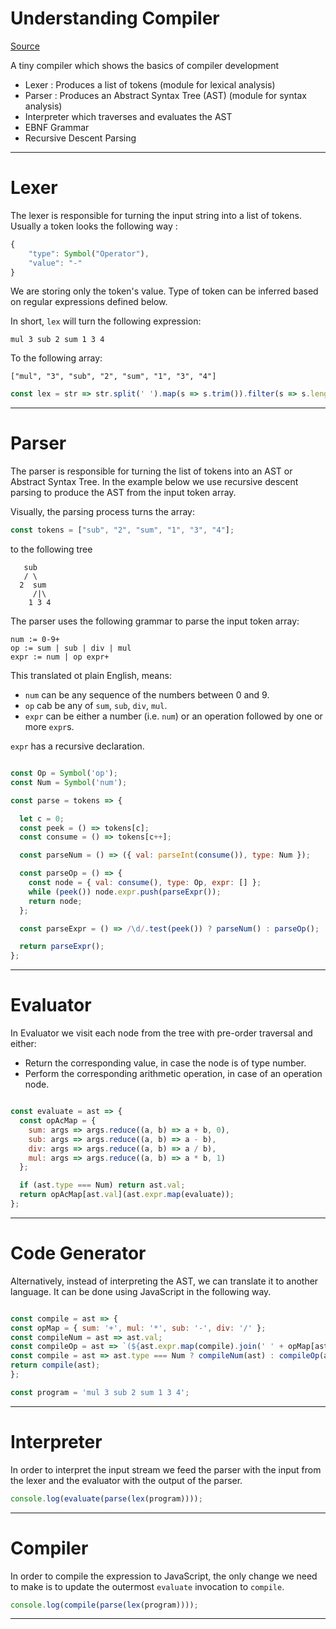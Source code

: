 # Understanding Compiler

[Source](https://blog.mgechev.com/2017/09/16/developing-simple-interpreter-transpiler-compiler-tutorial/)

A tiny compiler which shows the basics of compiler development

* Lexer : Produces a list of tokens (module for lexical analysis)
* Parser : Produces an Abstract Syntax Tree (AST) (module for syntax analysis)
* Interpreter which traverses and evaluates the AST
* EBNF Grammar
* Recursive Descent Parsing

--------------------------

# Lexer

The lexer is responsible for turning the input string into a list of tokens. Usually a token looks the following way :

```javascript
{
    "type": Symbol("Operator"),
    "value": "-"
}
```

We are storing only the token's value. Type of token can be inferred based on regular expressions defined below.

In short, `lex` will turn the following expression:
```
mul 3 sub 2 sum 1 3 4
```

To the following array:
```
["mul", "3", "sub", "2", "sum", "1", "3", "4"]
```

```javascript
const lex = str => str.split(' ').map(s => s.trim()).filter(s => s.length);

```

-------

# Parser

The parser is responsible for turning the list of tokens into an AST or Abstract Syntax Tree. In the example below we use recursive descent parsing to produce the AST from the input token array.

Visually, the parsing process turns the array:

```javascript
const tokens = ["sub", "2", "sum", "1", "3", "4"];
```
 to the following tree

```
   sub
   / \
  2  sum
     /|\
    1 3 4

```

The parser uses the following grammar to parse the input token array:

```
num := 0-9+
op := sum | sub | div | mul
expr := num | op expr+

```

This translated ot plain English, means:
- `num` can be any sequence of the numbers between 0 and 9.
- `op` cab be any of `sum`, `sub`, `div`, `mul`.
- `expr` can be either a number (i.e. `num`) or an operation followed by one or more `expr`s.

`expr` has a recursive declaration.

```javascript

const Op = Symbol('op');
const Num = Symbol('num');

const parse = tokens => {

  let c = 0;
  const peek = () => tokens[c];
  const consume = () => tokens[c++];

  const parseNum = () => ({ val: parseInt(consume()), type: Num });

  const parseOp = () => {
    const node = { val: consume(), type: Op, expr: [] };
    while (peek()) node.expr.push(parseExpr());
    return node;
  };

  const parseExpr = () => /\d/.test(peek()) ? parseNum() : parseOp();

  return parseExpr();
};

```
-----------

# Evaluator


  In Evaluator we visit each node from the tree with pre-order traversal and either:
  - Return the corresponding value, in case the node is of type number.
  - Perform the corresponding arithmetic operation, in case of an operation node.

```javascript

const evaluate = ast => {
  const opAcMap = {
    sum: args => args.reduce((a, b) => a + b, 0),
    sub: args => args.reduce((a, b) => a - b),
    div: args => args.reduce((a, b) => a / b),
    mul: args => args.reduce((a, b) => a * b, 1)
  };

  if (ast.type === Num) return ast.val;
  return opAcMap[ast.val](ast.expr.map(evaluate));
};

```


-----------

# Code Generator

  Alternatively, instead of interpreting the AST, we can translate it to another language. 
  It can be done using JavaScript in the following way.

  ```javascript
  
  const compile = ast => {
  const opMap = { sum: '+', mul: '*', sub: '-', div: '/' };
  const compileNum = ast => ast.val;
  const compileOp = ast => `(${ast.expr.map(compile).join(' ' + opMap[ast.val] + ' ')})`;
  const compile = ast => ast.type === Num ? compileNum(ast) : compileOp(ast);
  return compile(ast);
};

const program = 'mul 3 sub 2 sum 1 3 4';

  ```

-------------

# Interpreter

In order to interpret the input stream we feed the parser with the input from the lexer and the evaluator with the output of the parser.

```javascript
console.log(evaluate(parse(lex(program))));
```

-----------

# Compiler

  In order to compile the expression to JavaScript, the only change we need to make
  is to update the outermost `evaluate` invocation to `compile`.

```javascript
console.log(compile(parse(lex(program))));
```

--------------
